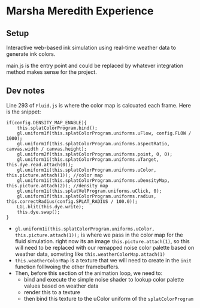 # Marsha Meredith Experience

## Setup 
Interactive web-based ink simulation using real-time weather data to generate ink colors. 

main.js is the entry point and could be replaced by whatever integration method makes sense for the project. 

## Dev notes

Line 293 of `Fluid.js` is where the color map is calcuated each frame. Here is the snippet:
```
if(config.DENSITY_MAP_ENABLE){
    this.splatColorProgram.bind();
    gl.uniform1f(this.splatColorProgram.uniforms.uFlow, config.FLOW / 1000);
    gl.uniform1f(this.splatColorProgram.uniforms.aspectRatio, canvas.width / canvas.height);
    gl.uniform2f(this.splatColorProgram.uniforms.point, 0, 0);
    gl.uniform1i(this.splatColorProgram.uniforms.uTarget, this.dye.read.attach(0));
    gl.uniform1i(this.splatColorProgram.uniforms.uColor, this.picture.attach(1)); //color map
    gl.uniform1i(this.splatColorProgram.uniforms.uDensityMap, this.picture.attach(2)); //density map
    gl.uniform1i(this.splatVelProgram.uniforms.uClick, 0);
    gl.uniform1f(this.splatColorProgram.uniforms.radius, this.correctRadius(config.SPLAT_RADIUS / 100.0));
    LGL.blit(this.dye.write);
    this.dye.swap();
}
```
- `gl.uniform1i(this.splatColorProgram.uniforms.uColor, this.picture.attach(1));` is where we pass in the color map for the fluid simulation. right now its an image `this.picture.attach(1)`, so this will need to be replaced with our remapped noise color palette based on weather data, someting like `this.weatherColorMap.attach(1)`
- `this.weatherColorMap` is a texture that we will need to create in the `init` function folllwoing the other framebuffers. 
- Then, before this section of the animation loop, we need to: 
    - bind and execute the simple noise shader to lookup color palette values based on weather data 
    - render this to a texture 
    - then bind this texture to the uColor uniform of the `splatColorProgram`